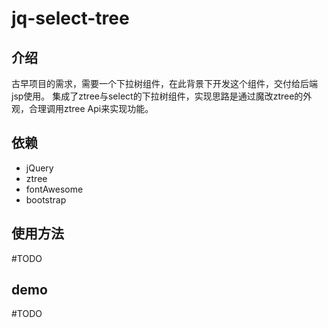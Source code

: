 # jq-select-tree

## 介绍
古早项目的需求，需要一个下拉树组件，在此背景下开发这个组件，交付给后端jsp使用。
集成了ztree与select的下拉树组件，实现思路是通过魔改ztree的外观，合理调用ztree Api来实现功能。

## 依赖
* jQuery
* ztree
* fontAwesome
* bootstrap

## 使用方法
#TODO

## demo
#TODO
